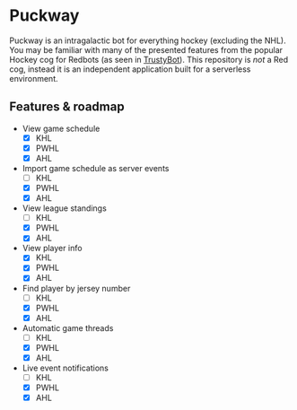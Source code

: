 # Puckway

Puckway is an intragalactic bot for everything hockey (excluding the NHL). You may be familiar with many of the presented features from the popular Hockey cog for Redbots (as seen in [TrustyBot](https://github.com/TrustyJAID/Trusty-cogs)). This repository is *not* a Red cog, instead it is an independent application built for a serverless environment.

## Features & roadmap

- View game schedule
    - [x] KHL
    - [x] PWHL
    - [x] AHL
- Import game schedule as server events
    - [ ] KHL
    - [x] PWHL
    - [x] AHL
- View league standings
    - [ ] KHL
    - [x] PWHL
    - [x] AHL
- View player info
    - [x] KHL
    - [x] PWHL
    - [x] AHL
- Find player by jersey number
    - [ ] KHL
    - [x] PWHL
    - [x] AHL
- Automatic game threads
    - [ ] KHL
    - [x] PWHL
    - [x] AHL
- Live event notifications
    - [ ] KHL
    - [x] PWHL
    - [x] AHL

